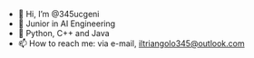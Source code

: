 - 👋 Hi, I’m @345ucgeni
- 👀 Junior in AI Engineering
- 🌱 Python, C++ and Java
- 📫 How to reach me: via e-mail, iltriangolo345@outlook.com

<!---
iriskc/iriskc is a ✨ special ✨ repository because its `README.md` (this file) appears on your GitHub profile.
You can click the Preview link to take a look at your changes.
--->
